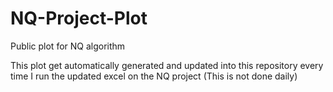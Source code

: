 # NQ-Project-Plot
Public plot for NQ algorithm

This plot get automatically generated and updated into this repository every time I run the updated excel on the NQ project (This is not done daily)
